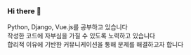 ### Hi there 👋<br>
Python, Django, Vue.js를 공부하고 있습니다<br>
작성한 코드에 자부심을 가질 수 있도록 노력하고 있습니다<br>
합리적 이유에 기반한 커뮤니케이션을 통해 문제를 해결하고자 합니다<br>
<!--
**HoomanHoo/HoomanHoo** is a ✨ _special_ ✨ repository because its `README.md` (this file) appears on your GitHub profile.

Here are some ideas to get you started:

- 🔭 I’m currently working on ...
- 🌱 I’m currently learning ...
- 👯 I’m looking to collaborate on ...
- 🤔 I’m looking for help with ...
- 💬 Ask me about ...
- 📫 How to reach me: ...
- 😄 Pronouns: ...
- ⚡ Fun fact: ...
-->
